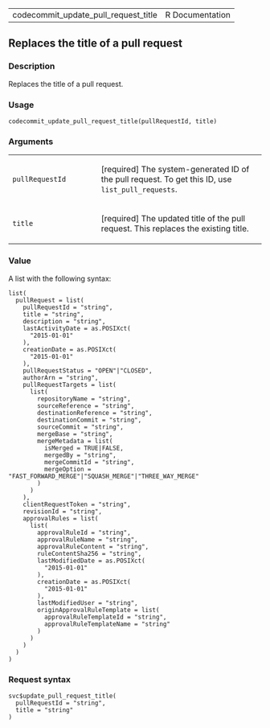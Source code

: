 <table style="width: 100%;">
<tbody>
<tr class="odd">
<td>codecommit_update_pull_request_title</td>
<td style="text-align: right;">R Documentation</td>
</tr>
</tbody>
</table>

## Replaces the title of a pull request

### Description

Replaces the title of a pull request.

### Usage

    codecommit_update_pull_request_title(pullRequestId, title)

### Arguments

<table>
<colgroup>
<col style="width: 35%" />
<col style="width: 65%" />
</colgroup>
<tbody>
<tr class="odd">
<td><code
id="codecommit_update_pull_request_title_:_pullRequestId">pullRequestId</code></td>
<td><p>[required] The system-generated ID of the pull request. To get
this ID, use <code>list_pull_requests</code>.</p></td>
</tr>
<tr class="even">
<td><code
id="codecommit_update_pull_request_title_:_title">title</code></td>
<td><p>[required] The updated title of the pull request. This replaces
the existing title.</p></td>
</tr>
</tbody>
</table>

### Value

A list with the following syntax:

    list(
      pullRequest = list(
        pullRequestId = "string",
        title = "string",
        description = "string",
        lastActivityDate = as.POSIXct(
          "2015-01-01"
        ),
        creationDate = as.POSIXct(
          "2015-01-01"
        ),
        pullRequestStatus = "OPEN"|"CLOSED",
        authorArn = "string",
        pullRequestTargets = list(
          list(
            repositoryName = "string",
            sourceReference = "string",
            destinationReference = "string",
            destinationCommit = "string",
            sourceCommit = "string",
            mergeBase = "string",
            mergeMetadata = list(
              isMerged = TRUE|FALSE,
              mergedBy = "string",
              mergeCommitId = "string",
              mergeOption = "FAST_FORWARD_MERGE"|"SQUASH_MERGE"|"THREE_WAY_MERGE"
            )
          )
        ),
        clientRequestToken = "string",
        revisionId = "string",
        approvalRules = list(
          list(
            approvalRuleId = "string",
            approvalRuleName = "string",
            approvalRuleContent = "string",
            ruleContentSha256 = "string",
            lastModifiedDate = as.POSIXct(
              "2015-01-01"
            ),
            creationDate = as.POSIXct(
              "2015-01-01"
            ),
            lastModifiedUser = "string",
            originApprovalRuleTemplate = list(
              approvalRuleTemplateId = "string",
              approvalRuleTemplateName = "string"
            )
          )
        )
      )
    )

### Request syntax

    svc$update_pull_request_title(
      pullRequestId = "string",
      title = "string"
    )

